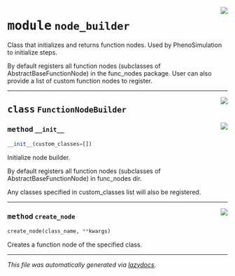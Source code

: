 <!-- markdownlint-disable -->

<a href="../../pheno_sim/func_nodes/node_builder.py#L0"><img align="right" style="float:right;" src="https://img.shields.io/badge/-source-cccccc?style=flat-square"></a>

# <kbd>module</kbd> `node_builder`
Class that initializes and returns function nodes. Used by PhenoSimulation to initialize steps.  

By default registers all function nodes (subclasses of AbstractBaseFunctionNode) in the func_nodes package. User can also provide a list of custom function nodes to register. 



---

<a href="../../pheno_sim/func_nodes/node_builder.py#L14"><img align="right" style="float:right;" src="https://img.shields.io/badge/-source-cccccc?style=flat-square"></a>

## <kbd>class</kbd> `FunctionNodeBuilder`




<a href="../../pheno_sim/func_nodes/node_builder.py#L16"><img align="right" style="float:right;" src="https://img.shields.io/badge/-source-cccccc?style=flat-square"></a>

### <kbd>method</kbd> `__init__`

```python
__init__(custom_classes=[])
```

Initialize node builder. 

By default registers all function nodes (subclasses of AbstractBaseFunctionNode) in func_nodes dir.  

Any classes specified in custom_classes list will also be registered. 




---

<a href="../../pheno_sim/func_nodes/node_builder.py#L51"><img align="right" style="float:right;" src="https://img.shields.io/badge/-source-cccccc?style=flat-square"></a>

### <kbd>method</kbd> `create_node`

```python
create_node(class_name, **kwargs)
```

Creates a function node of the specified class.  




---

_This file was automatically generated via [lazydocs](https://github.com/ml-tooling/lazydocs)._
